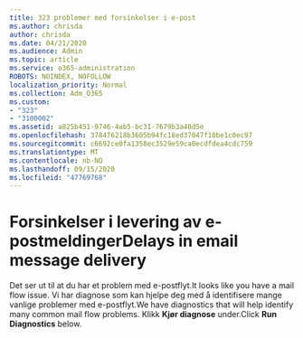 ```yaml
---
title: 323 problemer med forsinkelser i e-post
ms.author: chrisda
author: chrisda
ms.date: 04/21/2020
ms.audience: Admin
ms.topic: article
ms.service: o365-administration
ROBOTS: NOINDEX, NOFOLLOW
localization_priority: Normal
ms.collection: Adm_O365
ms.custom:
- "323"
- "3100002"
ms.assetid: a825b451-9746-4ab5-bc31-7679b3a48d5e
ms.openlocfilehash: 378476218b3605b94fc18ed37047f10be1c0ec97
ms.sourcegitcommit: c6692ce0fa1358ec3529e59ca0ecdfdea4cdc759
ms.translationtype: MT
ms.contentlocale: nb-NO
ms.lasthandoff: 09/15/2020
ms.locfileid: "47769768"
---
```

# <a name="delays-in-email-message-delivery"></a><span data-ttu-id="50f05-102">Forsinkelser i levering av e-postmeldinger</span><span class="sxs-lookup"><span data-stu-id="50f05-102">Delays in email message delivery</span></span>

<span data-ttu-id="50f05-103">Det ser ut til at du har et problem med e-postflyt.</span><span class="sxs-lookup"><span data-stu-id="50f05-103">It looks like you have a mail flow issue.</span></span> <span data-ttu-id="50f05-104">Vi har diagnose som kan hjelpe deg med å identifisere mange vanlige problemer med e-postflyt.</span><span class="sxs-lookup"><span data-stu-id="50f05-104">We have diagnostics that will help identify many common mail flow problems.</span></span> <span data-ttu-id="50f05-105">Klikk **Kjør diagnose** under.</span><span class="sxs-lookup"><span data-stu-id="50f05-105">Click **Run Diagnostics** below.</span></span>
